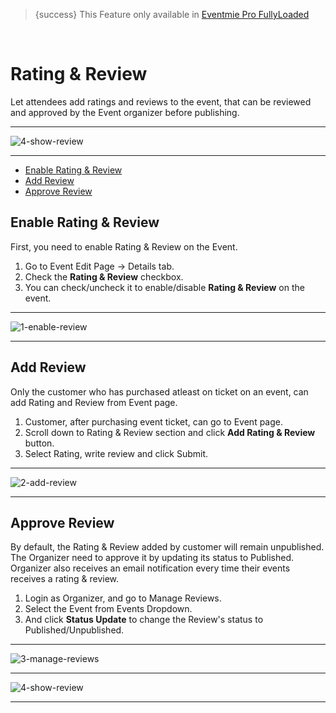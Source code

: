 
>{success} This Feature only available in [Eventmie Pro FullyLoaded](https://classiebit.com/eventmie-pro-fullyloaded)

<br>

# Rating & Review

Let attendees add ratings and reviews to the event, that can be reviewed and approved by the Event organizer before publishing. 

---

![4-show-review](/images/fullyloaded/4-show-review.png "4-show-review")

---

- [Enable Rating & Review](#Enable-Rating-Review)
- [Add Review](#Add-Review)
- [Approve Review](#Approve-Review)


<a name="Create-GuestList"></a> 
## Enable Rating & Review

First, you need to enable Rating & Review on the Event.

1. Go to Event Edit Page -> Details tab.
2. Check the **Rating & Review** checkbox.
3. You can check/uncheck it to enable/disable **Rating & Review** on the event.

---

![1-enable-review](/images/fullyloaded/1-enable-review.png "1-enable-review")

---


<a name="Add-Review"></a> 
## Add Review

Only the customer who has purchased atleast on ticket on an event, can add Rating and Review from Event page.

1. Customer, after purchasing event ticket, can go to Event page.
2. Scroll down to Rating & Review section and click **Add Rating & Review** button.
3. Select Rating, write review and click Submit.

---

![2-add-review](/images/fullyloaded/2-add-review.png "2-add-review")

---


<a name="Approve-Review"></a> 
## Approve Review

By default, the Rating & Review added by customer will remain unpublished. The Organizer need to approve it by updating its status to Published. Organizer also receives an email notification every time their events receives a rating & review.

1. Login as Organizer, and go to Manage Reviews.
2. Select the Event from Events Dropdown.
3. And click **Status Update** to change the Review's status to Published/Unpublished.

---

![3-manage-reviews](/images/fullyloaded/3-manage-reviews.png "3-manage-reviews")

---

![4-show-review](/images/fullyloaded/4-show-review.png "4-show-review")

---
